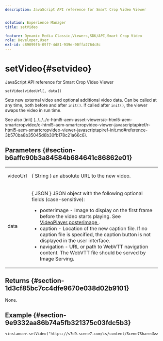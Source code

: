 ```yaml
---
description: JavaScript API reference for Smart Crop Video Viewer


solution: Experience Manager
title: setVideo

feature: Dynamic Media Classic,Viewers,SDK/API,Smart Crop Video
role: Developer,User
exl-id: c89099f6-09f7-4d81-939e-90ffa2764c8c
---
```

# setVideo{#setvideo}

JavaScript API reference for Smart Crop Video Viewer

 `setVideo(videoUrl[, data])`

Sets new external video and optional additional video data. Can be called at any time, both before and after `init()`. If called after `init()`, the viewer swaps the video in run time.

See also [init]
(../../../c-html5-aem-asset-viewers/c-html5-aem-smartcropvideo/c-html5-aem-smartcropvideo-viewer-javascriptapiref/r-html5-aem-smartcropvideo-viewer-javascriptapiref-init.md#reference-3b570ba8b35045d6b30fb178c21a66c6).

## Parameters {#section-b6affc90b3a84584b684641c86862e01}

<table id="table_896DFF34A68A403DB93A6D597461A573"> 
 <tbody> 
  <tr> 
   <td colname="col1"> <p> <span class="codeph"> videoUrl </span> </p> </td> 
   <td colname="col2"> <p>{ <span class="codeph"> String </span>} an absolute URL to the new video. </p> </td> 
  </tr> 
  <tr> 
   <td colname="col1"> <p> <span class="codeph"> data </span> </p> </td> 
   <td colname="col2"> <p>{ <span class="codeph"> JSON </span>} JSON object with the following optional fields (case-sensitive): </p> <p> 
     <ul id="ul_26121393BC7145FF8A43C05ACCBEFF36"> 
      <li id="li_DA50E073F3D4460CBC34243A2CBCC895"> <span class="codeph"> posterimage </span> - Image to display on the first frame before the video starts playing. See <a href="../../../c-html5-s7-aem-asset-viewers/c-html5-video-reference/c-html5-video-cmdref/r-html5-video-viewer-conf-attrib-videoplayer-posterimage.md#reference-9739abeeb9f64c02b5d2f7a0d1706103" format="dita" scope="local"> VideoPlayer.posterimage </a>. </li> 
      <li id="li_4659E82D38EB4438AAA04FDEAF21B087"> <span class="codeph"> caption </span> - Location of the new caption file. If no caption file is specified, the caption button is not displayed in the user interface. </li> 
      <li id="li_A43A1BAB6B0F4A7981F71408F08F07D1"> <span class="codeph"> navigation </span> - URL or path to WebVTT navigation content. The WebVTT file should be served by Image Serving. </li> 
     </ul> </p> </td> 
  </tr> 
 </tbody> 
</table>

## Returns {#section-1d3cf85bc7cc4dfe9670e038d02b9101}

None.

## Example {#section-9e9332aa86b74a5fb321375c03fdc5b3}

```
<instance>.setVideo("https://s7d9.scene7.com/is/content/Scene7SharedAssets/Glacier_Climber_MP4")
```
